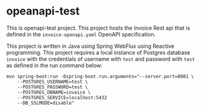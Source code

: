 # opeanapi-test
This is openapi-test project.  This project hosts the Invoice Rest api that is defined in the `invoice-openapi.yaml` 
OpenAPI specification.

This project is written in Java using Spring WebFlux using Reactive programming.
This project requires a local instance of Postgres database `invoice` with the credentials
of username with `test` and password with `test` as defined in the run command below:

```
mvn spring-boot:run -Dspring-boot.run.arguments="--server.port=8081 \
    --POSTGRES_USERNAME=test \
    --POSTGRES_PASSWORD=test \
    --POSTGRES_DBNAME=invoice \
    --POSTGRES_SERVICE=localhost:5432
    --DB_SSLMODE=disable"
    
```